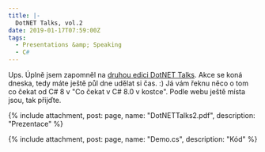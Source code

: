 ```yaml
---
title: |-
  DotNET Talks, vol.2
date: 2019-01-17T07:59:00Z
tags:
  - Presentations &amp; Speaking
  - C#
---
```

Ups. Úplně jsem zapomněl na [druhou edici DotNET Talks][1]. Akce se koná dneska, tedy máte ještě půl dne udělat si čas. :) Já vám řeknu něco o tom co čekat od C# 8 v "Co čekat v C# 8.0 v kostce". Podle webu ještě místa jsou, tak přijďte.

<!-- excerpt -->

{% include attachment, post: page, name: "DotNETTalks2.pdf", description: "Prezentace" %}

{% include attachment, post: page, name: "Demo.cs", description: "Kód" %}

[1]: https://www.dotnettalks.cz/